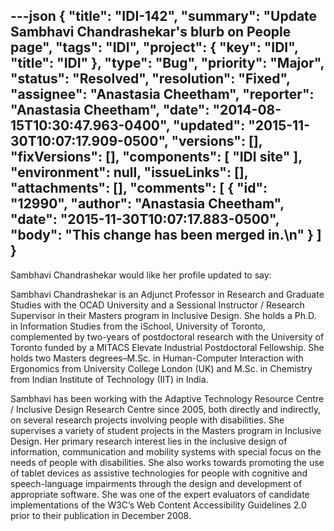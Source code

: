 ---json
{
  "title": "IDI-142",
  "summary": "Update Sambhavi Chandrashekar's blurb on People page",
  "tags": "IDI",
  "project": {
    "key": "IDI",
    "title": "IDI"
  },
  "type": "Bug",
  "priority": "Major",
  "status": "Resolved",
  "resolution": "Fixed",
  "assignee": "Anastasia Cheetham",
  "reporter": "Anastasia Cheetham",
  "date": "2014-08-15T10:30:47.963-0400",
  "updated": "2015-11-30T10:07:17.909-0500",
  "versions": [],
  "fixVersions": [],
  "components": [
    "IDI site"
  ],
  "environment": null,
  "issueLinks": [],
  "attachments": [],
  "comments": [
    {
      "id": "12990",
      "author": "Anastasia Cheetham",
      "date": "2015-11-30T10:07:17.883-0500",
      "body": "This change has been merged in.\n"
    }
  ]
}
---
Sambhavi Chandrashekar would like her profile updated to say:

Sambhavi Chandrashekar is an Adjunct Professor in Research and Graduate Studies with the OCAD University and a Sessional Instructor / Research Supervisor in their Masters program in Inclusive Design. She holds a Ph.D. in Information Studies from the iSchool, University of Toronto, complemented by two-years of postdoctoral research with the University of Toronto funded by a MITACS Elevate Industrial Postdoctoral Fellowship. She holds two Masters degrees–M.Sc. in Human-Computer Interaction with Ergonomics from University College London (UK) and M.Sc. in Chemistry from Indian Institute of Technology (IIT) in India.

Sambhavi has been working with the Adaptive Technology Resource Centre / Inclusive Design Research Centre since 2005, both directly and indirectly, on several research projects involving people with disabilities. She supervises a variety of student projects in the Masters program in Inclusive Design. Her primary research interest lies in the inclusive design of information, communication and mobility systems with special focus on the needs of people with disabilities. She also works towards promoting the use of tablet devices as assistive technologies for people with cognitive and speech-language impairments through the design and development of appropriate software. She was one of the expert evaluators of candidate implementations of the W3C’s Web Content Accessibility Guidelines 2.0 prior to their publication in December 2008.

        